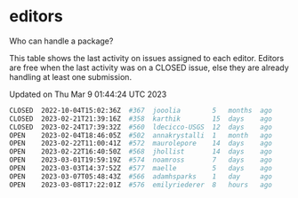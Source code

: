 # editors

Who can handle a package?

This table shows the last activity on issues assigned to each editor.
Editors are free when the last activity was on a CLOSED issue, else they
are already handling at least one submission.

Updated on Thu Mar 9 01:44:24 UTC 2023

```bash
CLOSED  2022-10-04T15:02:36Z  #367  jooolia        5   months  ago
CLOSED  2023-02-21T21:39:16Z  #358  karthik        15  days    ago
CLOSED  2023-02-24T17:39:32Z  #560  ldecicco-USGS  12  days    ago
OPEN    2023-02-04T18:46:05Z  #502  annakrystalli  1   month   ago
OPEN    2023-02-22T11:00:41Z  #572  maurolepore    14  days    ago
OPEN    2023-02-22T16:40:50Z  #568  jhollist       14  days    ago
OPEN    2023-03-01T19:59:19Z  #574  noamross       7   days    ago
OPEN    2023-03-03T14:37:52Z  #577  maelle         5   days    ago
OPEN    2023-03-07T05:48:43Z  #566  adamhsparks    1   day     ago
OPEN    2023-03-08T17:22:01Z  #576  emilyriederer  8   hours   ago
```
